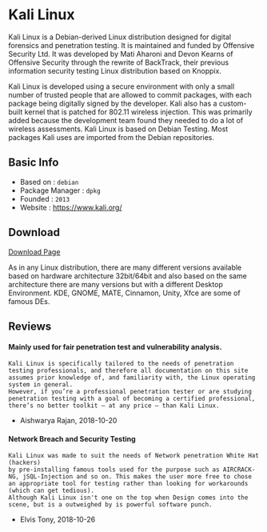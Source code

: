 # Kali Linux

Kali Linux is a Debian-derived Linux distribution designed for digital forensics and penetration testing. It is maintained and funded by Offensive Security Ltd. It was developed by Mati Aharoni and Devon Kearns of Offensive Security through the rewrite of BackTrack, their previous information security testing Linux distribution based on Knoppix. 

Kali Linux is developed using a secure environment with only a small number of trusted people that are allowed to commit packages, with each package being digitally signed by the developer. Kali also has a custom-built kernel that is patched for 802.11 wireless injection. This was primarily added because the development team found they needed to do a lot of wireless assessments. Kali Linux is based on Debian Testing. Most packages Kali uses are imported from the Debian repositories.

## Basic Info

* Based on : `debian`
* Package Manager : `dpkg`
* Founded : `2013`
* Website : https://www.kali.org/

## Download

[Download Page](https://www.kali.org/downloads/)

As in any Linux distribution, there are many different versions available based on hardware architecture 32bit/64bit and also based on the same architecture there are many versions but with a different Desktop Environment.
KDE, GNOME, MATE, Cinnamon, Unity, Xfce are some of famous DEs.

## Reviews

####  Mainly used for fair penetration test and vulnerability analysis.
```
Kali Linux is specifically tailored to the needs of penetration testing professionals, and therefore all documentation on this site assumes prior knowledge of, and familiarity with, the Linux operating system in general.
However, if you’re a professional penetration tester or are studying penetration testing with a goal of becoming a certified professional, there’s no better toolkit — at any price — than Kali Linux.
```
- Aishwarya Rajan, 2018-10-20


####  Network Breach and Security Testing
```
Kali Linux was made to suit the needs of Network penetration White Hat (hackers)
by pre-installing famous tools used for the purpose such as AIRCRACK-NG, jSQL-Injection and so on. This makes the user more free to chose an appropriate tool for testing rather than looking for workarounds (which can get tedious).
Although Kali Linux isn't one on the top when Design comes into the scene, but is a outweighed by is powerful software punch.
```
- Elvis Tony, 2018-10-26
